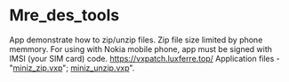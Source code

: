 # Mre_des_tools
App demonstrate how to zip/unzip files. Zip file size limited by phone memmory.
For using with Nokia mobile phone, app must be signed with IMSI (your SIM card) code.
https://vxpatch.luxferre.top/
Application files - "[miniz_zip.vxp](https://github.com/RDZDX/mre_miniz_tools/blob/main/miniz_zip.vxp?raw=true)"; [miniz_unzip.vxp](https://github.com/RDZDX/mre_miniz_tools/blob/main/miniz_unzip.vxp?raw=true)".
